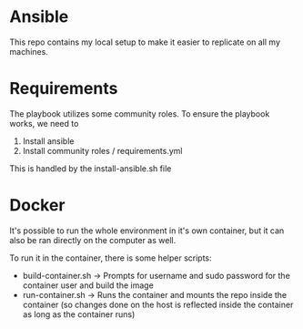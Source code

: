 # Ansible 

This repo contains my local setup to make it easier to replicate on all my machines.

# Requirements

The playbook utilizes some community roles. To ensure the playbook works, we need to

1. Install ansible
2. Install community roles / requirements.yml

This is handled by the install-ansible.sh file

# Docker

It's possible to run the whole environment in it's own container, but it can also be ran directly on the computer as well.

To run it in the container, there is some helper scripts:

- build-container.sh -> Prompts for username and sudo password for the container user and build the image
- run-container.sh -> Runs the container and mounts the repo inside the container (so changes done on the host is reflected inside the container as long as the container runs)
